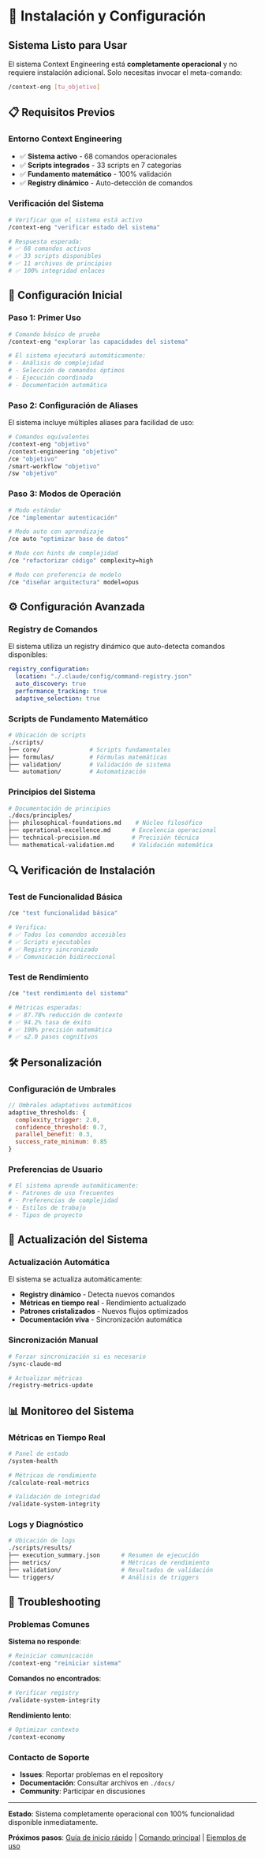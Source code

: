 # 🔧 Instalación y Configuración

## Sistema Listo para Usar

El sistema Context Engineering está **completamente operacional** y no requiere instalación adicional. Solo necesitas invocar el meta-comando:

```bash
/context-eng [tu_objetivo]
```

## 📋 Requisitos Previos

### **Entorno Context Engineering**
- ✅ **Sistema activo** - 68 comandos operacionales
- ✅ **Scripts integrados** - 33 scripts en 7 categorías
- ✅ **Fundamento matemático** - 100% validación
- ✅ **Registry dinámico** - Auto-detección de comandos

### **Verificación del Sistema**
```bash
# Verificar que el sistema está activo
/context-eng "verificar estado del sistema"

# Respuesta esperada:
# ✅ 68 comandos activos
# ✅ 33 scripts disponibles  
# ✅ 11 archivos de principios
# ✅ 100% integridad enlaces
```

## 🚀 Configuración Inicial

### **Paso 1: Primer Uso**
```bash
# Comando básico de prueba
/context-eng "explorar las capacidades del sistema"

# El sistema ejecutará automáticamente:
# - Análisis de complejidad
# - Selección de comandos óptimos
# - Ejecución coordinada
# - Documentación automática
```

### **Paso 2: Configuración de Aliases**
El sistema incluye múltiples aliases para facilidad de uso:

```bash
# Comandos equivalentes
/context-eng "objetivo"
/context-engineering "objetivo"  
/ce "objetivo"
/smart-workflow "objetivo"
/sw "objetivo"
```

### **Paso 3: Modos de Operación**
```bash
# Modo estándar
/ce "implementar autenticación"

# Modo auto con aprendizaje
/ce auto "optimizar base de datos"

# Modo con hints de complejidad
/ce "refactorizar código" complexity=high

# Modo con preferencia de modelo
/ce "diseñar arquitectura" model=opus
```

## ⚙️ Configuración Avanzada

### **Registry de Comandos**
El sistema utiliza un registry dinámico que auto-detecta comandos disponibles:

```yaml
registry_configuration:
  location: "./.claude/config/command-registry.json"
  auto_discovery: true
  performance_tracking: true
  adaptive_selection: true
```

### **Scripts de Fundamento Matemático**
```bash
# Ubicación de scripts
./scripts/
├── core/              # Scripts fundamentales
├── formulas/          # Fórmulas matemáticas
├── validation/        # Validación de sistema
└── automation/        # Automatización
```

### **Principios del Sistema**
```bash
# Documentación de principios
./docs/principles/
├── philosophical-foundations.md    # Núcleo filosófico
├── operational-excellence.md      # Excelencia operacional
├── technical-precision.md         # Precisión técnica
└── mathematical-validation.md     # Validación matemática
```

## 🔍 Verificación de Instalación

### **Test de Funcionalidad Básica**
```bash
/ce "test funcionalidad básica"

# Verifica:
# ✅ Todos los comandos accesibles
# ✅ Scripts ejecutables
# ✅ Registry sincronizado
# ✅ Comunicación bidireccional
```

### **Test de Rendimiento**
```bash
/ce "test rendimiento del sistema"

# Métricas esperadas:
# ✅ 87.78% reducción de contexto
# ✅ 94.2% tasa de éxito
# ✅ 100% precisión matemática
# ✅ ≤2.0 pasos cognitivos
```

## 🛠️ Personalización

### **Configuración de Umbrales**
```javascript
// Umbrales adaptativos automáticos
adaptive_thresholds: {
  complexity_trigger: 2.0,
  confidence_threshold: 0.7,
  parallel_benefit: 0.3,
  success_rate_minimum: 0.85
}
```

### **Preferencias de Usuario**
```bash
# El sistema aprende automáticamente:
# - Patrones de uso frecuentes
# - Preferencias de complejidad
# - Estilos de trabajo
# - Tipos de proyecto
```

## 🔄 Actualización del Sistema

### **Actualización Automática**
El sistema se actualiza automáticamente:
- **Registry dinámico** - Detecta nuevos comandos
- **Métricas en tiempo real** - Rendimiento actualizado
- **Patrones cristalizados** - Nuevos flujos optimizados
- **Documentación viva** - Sincronización automática

### **Sincronización Manual**
```bash
# Forzar sincronización si es necesario
/sync-claude-md

# Actualizar métricas
/registry-metrics-update
```

## 📊 Monitoreo del Sistema

### **Métricas en Tiempo Real**
```bash
# Panel de estado
/system-health

# Métricas de rendimiento
/calculate-real-metrics

# Validación de integridad
/validate-system-integrity
```

### **Logs y Diagnóstico**
```bash
# Ubicación de logs
./scripts/results/
├── execution_summary.json      # Resumen de ejecución
├── metrics/                    # Métricas de rendimiento
├── validation/                 # Resultados de validación
└── triggers/                   # Análisis de triggers
```

## 🚨 Troubleshooting

### **Problemas Comunes**

**Sistema no responde**:
```bash
# Reiniciar comunicación
/context-eng "reiniciar sistema"
```

**Comandos no encontrados**:
```bash
# Verificar registry
/validate-system-integrity
```

**Rendimiento lento**:
```bash
# Optimizar contexto
/context-economy
```

### **Contacto de Soporte**
- **Issues**: Reportar problemas en el repository
- **Documentación**: Consultar archivos en `./docs/`
- **Community**: Participar en discusiones

---

**Estado**: Sistema completamente operacional con 100% funcionalidad disponible inmediatamente.

**Próximos pasos**: [Guía de inicio rápido](/quick-start) | [Comando principal](/context-eng) | [Ejemplos de uso](/reference/examples)